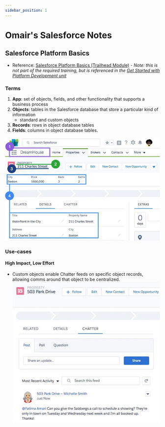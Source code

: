 ```yaml
---
sidebar_position: 1
---
```

# Omair's Salesforce Notes
## Salesforce Platform Basics
* Reference: [Salesforce Platform Basics (Trailhead Module)](https://trailhead.salesforce.com/content/learn/modules/starting_force_com) - *Note: this is not part of the required training, but is referenced in the [Get Started with Platform Development unit](https://trailhead.salesforce.com/content/learn/modules/platform_dev_basics/platform_dev_basics_intro?trail_id=force_com_dev_beginner&trailmix_creator_id=omairinam&trailmix_slug=salesforce-app-exchange-training)*
### Terms
1. **App**: set of objects, fields, and other functionality that supports a business process
2. **Objects**: tables in the Salesforce database that store a particular kind of information
   * standard and custom objects
3. **Records**: rows in object database tables
4. **Fields**: columns in object database tables. 

![Salesforce Platform](../static/img/salesforce_platform.webp)

### Use-cases
#### High Impact, Low Effort
* Custom objects enable Chatter feeds on specific object records, allowing comms around that object to be centralized. ![Chatter feeds](../static/img/chatter_feeds.webp)
